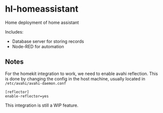 # hl-homeassistant
Home deployment of home assistant

Includes:
 - Database server for storing records
 - Node-RED for automation


## Notes
For the homekit integration to work, we need to enable avahi reflection.
This is done by changing the config in the host machine, usually located in `/etc/avahi/avahi-daemon.conf`
```
[reflector]
enable-reflector=yes
```

This integration is still a WIP feature.